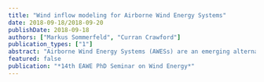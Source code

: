 ```yaml
---
title: "Wind inflow modeling for Airborne Wind Energy Systems"
date: 2018-09-18/2018-09-20
publishDate: 2018-09-18
authors: ["Markus Sommerfeld", "Curran Crawford"]
publication_types: ["1"]
abstract: "Airborne Wind Energy Systems (AWESs) are an emerging alternative to conventional wind turbines that harvest wind energy via tethered aircraft at altitudes unreachable to current wind energy technologies. Long-term, high resolution wind data is necessary to optimize the flight path and power production, design and size the aircraft, and ultimately estimate levelized cost of energy. Measurements at these altitudes are expensive, time-consuming and their data availability is constraint by measuring technique. In my research I combine LiDAR measurements, mesoscale simulations (WRF) and high resolution LES (PALM) to produce a high altitude inflow model covering a wide range of the wind spectrum. Initial and boundary conditions of the mesoscale model are nudged by LiDAR to increase precision. Results of this simulation drive the LES which inform on high frequency turbulent fluctuations and cross/autocorrelations. Wind velocity profiles and turbulence intensity significantly vary with time of day. Therefore, AWES will benefit from dynamically adapting their flight pattern and operational height to the prevailing wind situations to reduce systemic losses such as tether drag, tether weight and misalignment with the wind direction. Furthermore, atmospheric stability significantly affects wind conditions which cause a wide range of wind speeds and can result in a multimodal probability distribution at higher altitudes, which cannot be represented by a simple Weibull distribution fit. A better representation of the wind statistics improves load and power estimation."
featured: false
publication: "*14th EAWE PhD Seminar on Wind Energy*"
---
```


